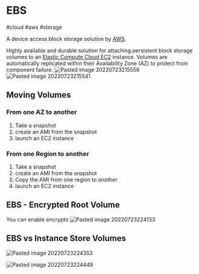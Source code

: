 # EBS
#cloud #aws #storage

A device access block storage solution by [AWS](AWS/AWS.md). 

Highly available and durable solution for attaching persistent block storage volumes to an [Elastic Compute Cloud EC2](AWS/--%20Compute%20--/Elastic%20Compute%20Cloud%20EC2.md) instance. Volumes are automatically replicated within their Availability Zone (AZ) to protect from component failure.
![Pasted image 20220723215556](AWS/--%20Storage%20--/Pasted%20image%2020220723215556.png)
![Pasted image 20220723215541](AWS/--%20Storage%20--/Pasted%20image%2020220723215541.png)

## Moving Volumes

### From one AZ to another
1. Take a snapshot
2. create an AMI from the snapshot 
3. launch an EC2 instance


### From one Region to another
1. Take a snapshot
2. create an AMI from the snapshot 
3. Copy the AMI from one region to another
4. launch an EC2 instance

## EBS - Encrypted Root Volume
You can enable encrypto
![Pasted image 20220723224133](AWS/--%20Storage%20--/Pasted%20image%2020220723224133.png)



## EBS vs Instance Store Volumes
![Pasted image 20220723224353](AWS/--%20Storage%20--/Pasted%20image%2020220723224353.png)



![Pasted image 20220723224449](AWS/--%20Storage%20--/Pasted%20image%2020220723224449.png)